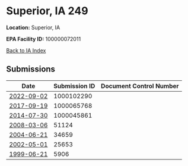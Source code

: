 # Superior, IA 249

**Location:** Superior, IA

**EPA Facility ID:** 100000072011

[Back to IA Index](../../index.md)

## Submissions

| Date | Submission ID | Document Control Number |
|------|--------------|-------------------------|
| [2022-09-02](submissions/1000102290.md) | 1000102290 |  |
| [2017-09-19](submissions/1000065768.md) | 1000065768 |  |
| [2014-07-30](submissions/1000045861.md) | 1000045861 |  |
| [2008-03-06](submissions/51124.md) | 51124 |  |
| [2004-06-21](submissions/34659.md) | 34659 |  |
| [2002-05-01](submissions/25653.md) | 25653 |  |
| [1999-06-21](submissions/5906.md) | 5906 |  |
